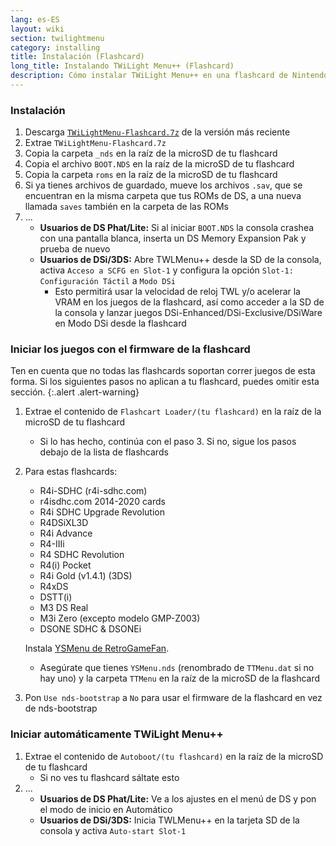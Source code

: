 ```yaml
---
lang: es-ES
layout: wiki
section: twilightmenu
category: installing
title: Instalación (Flashcard)
long_title: Instalando TWiLight Menu++ (Flashcard)
description: Cómo instalar TWiLight Menu++ en una flashcard de Nintendo DS
---
```


### Instalación
1. Descarga [`TWiLightMenu-Flashcard.7z`](https://github.com/DS-Homebrew/TWiLightMenu/releases/latest/download/TWiLightMenu-Flashcard.7z) de la versión más reciente
1. Extrae `TWiLightMenu-Flashcard.7z`
1. Copia la carpeta `_nds` en la raíz de la microSD de tu flashcard
1. Copia el archivo `BOOT.NDS` en la raíz de la microSD de tu flashcard
1. Copia la carpeta `roms` en la raíz de la microSD de tu flashcard
1. Si ya tienes archivos de guardado, mueve los archivos `.sav`, que se encuentran en la misma carpeta que tus ROMs de DS, a una nueva llamada `saves` también en la carpeta de las ROMs
1. ...
   - **Usuarios de DS Phat/Lite:** Si al iniciar `BOOT.NDS` la consola crashea con una pantalla blanca, inserta un DS Memory Expansion Pak y prueba de nuevo
   - **Usuarios de DSi/3DS:** Abre TWLMenu++ desde la SD de la consola, activa `Acceso a SCFG en Slot-1` y configura la opción `Slot-1: Configuración Táctil` a `Modo DSi`
      - Esto permitirá usar la velocidad de reloj TWL y/o acelerar la VRAM en los juegos de la flashcard, así como acceder a la SD de la consola y lanzar juegos DSi-Enhanced/DSi-Exclusive/DSiWare en Modo DSi desde la flashcard

### Iniciar los juegos con el firmware de la flashcard

Ten en cuenta que no todas las flashcards soportan correr juegos de esta forma. Si los siguientes pasos no aplican a tu flashcard, puedes omitir esta sección.
{:.alert .alert-warning}

1. Extrae el contenido de `Flashcart Loader/(tu flashcard)` en la raíz de la microSD de tu flashcard
   - Si lo has hecho, continúa con el paso 3. Si no, sigue los pasos debajo de la lista de flashcards

1. Para estas flashcards:
   - R4i-SDHC (r4i-sdhc.com)
   - r4isdhc.com 2014-2020 cards
   - R4i SDHC Upgrade Revolution
   - R4DSiXL3D
   - R4i Advance
   - R4-IIIi
   - R4 SDHC Revolution
   - R4(i) Pocket
   - R4i Gold (v1.4.1) (3DS)
   - R4xDS
   - DSTT(i)
   - M3 DS Real
   - M3i Zero (excepto modelo GMP-Z003)
   - DSONE SDHC & DSONEi

   Instala [YSMenu de RetroGameFan](https://gbatemp.net/threads/retrogamefan-updates-releases.267243/).
      - Asegúrate que tienes `YSMenu.nds` (renombrado de `TTMenu.dat` si no hay uno) y la carpeta `TTMenu` en la raíz de la microSD de la flashcard
1. Pon `Use nds-bootstrap` a `No` para usar el firmware de la flashcard en vez de nds-bootstrap

### Iniciar automáticamente TWiLight Menu++
1. Extrae el contenido de `Autoboot/(tu flashcard)` en la raíz de la microSD de tu flashcard
   - Si no ves tu flashcard sáltate esto
1. ...
   - **Usuarios de DS Phat/Lite:** Ve a los ajustes en el menú de DS y pon el modo de inicio en Automático
   - **Usuarios de DSi/3DS:** Inicia TWLMenu++ en la tarjeta SD de la consola y activa `Auto-start Slot-1`
